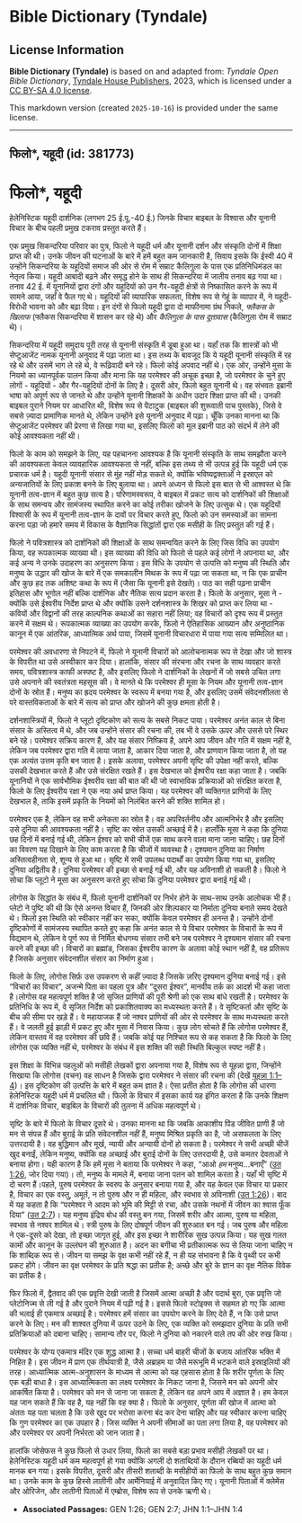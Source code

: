 # Bible Dictionary (Tyndale)

## License Information

**Bible Dictionary (Tyndale)** is based on and adapted from: _Tyndale Open Bible Dictionary_, [Tyndale House Publishers](https://tyndaleopenresources.com/), 2023, which is licensed under a [CC BY-SA 4.0 license](https://creativecommons.org/licenses/by-sa/4.0/legalcode.en).

This markdown version (created `2025-10-16`) is provided under the same license.



--------------------------------

## फिलो*, यहूदी (id: 381773)

फिलो\*, यहूदी
=============

हेलेनिस्टिक यहूदी दार्शनिक (लगभग 25 ई.पू.\-40 ई.) जिनके विचार बाइबल के विश्वास और यूनानी विचार के बीच पहली प्रमुख टकराव प्रस्तुत करते हैं।

एक प्रमुख सिकन्दरिया परिवार का पुत्र, फिलो ने यहूदी धर्म और यूनानी दर्शन और संस्कृति दोनों में शिक्षा प्राप्त की थी। उनके जीवन की घटनाओं के बारे में हमें बहुत कम जानकारी है, सिवाय इसके कि ईस्वी 40 में उन्होंने सिकन्दरिया के यहूदियों समाज की ओर से रोम में सम्राट कैलिगुला के पास एक प्रतिनिधिमंडल का नेतृत्व किया। यहूदी आबादी बढ़ने और समृद्ध होने के साथ ही सिकन्दरिया में जातीय तनाव बढ़ गया था। तनाव 42 ई. में यूनानियों द्वारा दंगों और यहूदियों को उन गैर\-यहूदी क्षेत्रों से निष्कासित करने के रूप में सामने आया, जहाँ वे फैल गए थे। यहूदियों की व्यापारिक सफलता, विशेष रूप से गेहूं के व्यापार में, ने यहूदी\-विरोधी भावना को और बढ़ा दिया। इन दंगों से फिलो यहूदी द्वारा दो माफीनामा ग्रंथ निकले, *फ्लैकस के खिलाफ* (फ्लैकस सिकन्दरिया में शासन कर रहे थे) और *कैलिगुला के पास दूतावास* (कैलिगुला रोम में सम्राट थे)।

सिकन्दरिया में यहूदी समुदाय पूरी तरह से यूनानी संस्कृति में डूबा हुआ था। यहाँ तक कि शास्त्रों को भी सेप्टुआजेंट नामक यूनानी अनुवाद में पढ़ा जाता था। इस तथ्य के बावजूद कि ये यहूदी यूनानी संस्कृति में रह रहे थे और उसमें भाग ले रहे थे, वे रूढ़िवादी बने रहे। फिलो कोई अपवाद नहीं थे। एक ओर, उन्होंने मुसा के नियमो का ध्यानपूर्वक पालन किया और माना कि यह परमेश्वर की अचूक इच्छा है, जो परमेश्वर के चुने हुए लोगों \- यहूदियों \- और गैर\-यहूदियों दोनों के लिए है। दूसरी ओर, फिलो बहुत यूनानी थे। वह संभवतः इब्रानी भाषा को अपूर्ण रूप से जानते थे और उन्होंने यूनानी शिक्षकों के अधीन उदार शिक्षा प्राप्त की थी। उनकी बाइबल पुराने नियम पर आधारित थी, विशेष रूप से पेंटाटुक (बाइबल की शुरूवाती पाच पुस्तके), जिसे वे सबसे ज़्यादा प्रामाणिक मानते थे, लेकिन उन्होंने इसे यूनानी अनुवाद में पढ़ा। चूँकि उनका मानना ​​था कि सेप्टुआजेंट परमेश्वर की प्रेरणा से लिखा गया था, इसलिए फिलो को मूल इब्रानी पाठ को संदर्भ में लेने की कोई आवश्यकता नहीं थी।

फिलो के काम को समझने के लिए, यह पहचानना आवश्यक है कि यूनानी संस्कृति के साथ समझौता करने की आवश्यकता केवल व्यावहारिक आवश्यकता से नहीं, बल्कि इस तथ्य से भी उत्पन्न हुई कि यहूदी धर्म एक प्रचारक धर्म है। यहूदी यूनानी संसार से मुंह नहीं मोड़ सकते थे, क्योंकि भविष्यद्वक्ताओं ने इस्राएल को अन्यजातियों के लिए प्रकाश बनने के लिए बुलाया था। अपने अध्यन से फिलो इस बात से भी आश्वस्त थे कि यूनानी तत्व\-ज्ञान में बहुत कुछ सत्य है। परिणामस्वरूप, वे बाइबल में प्रकट सत्य को दार्शनिकों की शिक्षाओं के साथ समन्वय और सामंजस्य स्थापित करने का कोई तरीका खोजने के लिए उत्सुक थे। एक यहूदियों विश्वासी के रूप में यूनानी तत्व\-ज्ञान के दावों पर विचार करते हुए, फिलो को उन समस्याओं का सामना करना पड़ा जो हमारे समय में विकास के वैज्ञानिक सिद्धांतों द्वारा एक मसीही के लिए प्रस्तुत की गई हैं।

फिलो ने पवित्रशास्त्र को दार्शनिकों की शिक्षाओं के साथ समन्वयित करने के लिए जिस विधि का उपयोग किया, वह रूपकात्मक व्याख्या थी। इस व्याख्या की विधि को फिलो से पहले कई लोगों ने अपनाया था, और कई अन्य ने उनके उदाहरण का अनुसरण किया। इस विधि के उपयोग से उत्पत्ति को मनुष्य की स्थिति और मनुष्य के उद्धार की खोज के बारे में एक समकालीन मिथक के रूप में पढ़ा जा सकता था, न कि एक प्राचीन और कुछ हद तक अशिष्ट कथा के रूप में (जैसा कि यूनानी इसे देखते)। पाठ का सही पढ़ना प्राचीन इतिहास और भूगोल नहीं बल्कि दार्शनिक और नैतिक सत्य प्रदान करता है। फिलो के अनुसार, मूसा ने \- क्योंकि उसे ईश्वरीय निर्देश प्राप्त थे और क्योंकि उसने दर्शनशास्त्र के शिखर को प्राप्त कर लिया था \- कवियों और विद्वानों की तरह काल्पनिक कथाओं का सहारा नहीं लिया; वह विचारों को दृश्य रूप में प्रस्तुत करने में सक्षम थे। रूपकात्मक व्याख्या का उपयोग करके, फिलो ने ऐतिहासिक आख्यान और अनुष्ठानिक कानून में एक आंतरिक, आध्यात्मिक अर्थ पाया, जिसमें यूनानी विचारधारा में पाया गया सत्य सम्मिलित था।

परमेश्वर की अवधारणा से निपटने में, फिलो ने यूनानी विचारों को आलोचनात्मक रूप से देखा और जो शास्त्र के विपरीत था उसे अस्वीकार कर दिया। हालांकि, संसार की संरचना और रचना के साथ व्यवहार करते समय, पवित्रशास्त्र काफी अस्पष्ट है, और इसलिए फिलो ने दार्शनिकों के लेखनों में जो सबसे उचित लगा उसे अपनाने की स्वतंत्रता महसूस की। वे मानते थे कि परमेश्वर ही मूसा के नियम और यूनानी तत्व\-ज्ञान दोनों के स्रोत हैं। मनुष्य का ह्रदय परमेश्वर के स्वरूप में बनया गया है, और इसलिए उसमें संवेदनशीलता से परे वास्तविकताओं के बारे में सत्य को प्राप्त और खोजने की कुछ क्षमता होती है।

दर्शनशास्त्रियों में, फिलो ने प्लूटो दृष्टिकोण को सत्य के सबसे निकट पाया। परमेश्वर अनंत काल से बिना संसार के अस्तित्व में थे, और जब उन्होंने संसार की रचना की, तब भी वे उसके ऊपर और उससे परे स्थिर बने रहे। परमेश्वर सक्रिय कारण हैं, और यह संसार निष्क्रिय है, अपने आप जीवन और गति में सक्षम नहीं है, लेकिन जब परमेश्वर द्वारा गति में लाया जाता है, आकार दिया जाता है, और प्राणवान किया जाता है, तो यह एक अत्यंत उत्तम कृति बन जाता है। इसके अलावा, परमेश्वर अपनी सृष्टि की उपेक्षा नहीं करते, बल्कि उसकी देखभाल करते हैं और उसे संरक्षित रखते हैं। इस देखभाल को ईश्वरीय रक्षा कहा जाता है। जबकि यूनानियों ने एक सार्वभौमिक ईश्वरीय रक्षा की बात की थी जो स्वाभाविक प्रक्रियाओं को संरक्षित करता है, फिलो के लिए ईश्वरीय रक्षा ने एक नया अर्थ प्राप्त किया। यह परमेश्वर की व्यक्तिगत प्राणियों के लिए देखभाल है, ताकि इसमें प्रकृति के नियमों को निलंबित करने की शक्ति शामिल हो।

परमेश्वर एक है, लेकिन वह सभी अनेकता का स्रोत है। वह अपरिवर्तनीय और आत्मनिर्भर है और इसलिए उसे दुनिया की आवश्यकता नहीं है। सृष्टि का स्रोत उसकी अच्छाई में है। हालाँकि मूसा ने कहा कि दुनिया छह दिनों में बनाई गई थी, लेकिन ईश्वर को सभी चीजें एक साथ करने वाला माना जाना चाहिए। छह दिनों का विवरण यह दिखाने के लिए काम करता है कि चीजों में व्यवस्था है। दृश्यमान दुनिया का निर्माण अस्तित्वहीनता से, शून्य से हुआ था। सृष्टि में सभी उपलब्ध पदार्थों का उपयोग किया गया था, इसलिए दुनिया अद्वितीय है। दुनिया परमेश्वर की इच्छा से बनाई गई थी, और यह अविनाशी हो सकती है। फिलो ने सोचा कि प्लूटो ने मूसा का अनुसरण करते हुए सोचा कि दुनिया परमेश्वर द्वारा बनाई गई थी।

लोगोस के सिद्धांत के संबंध में, फिलो यूनानी दार्शनिकों पर निर्भर होने के साथ\-साथ उनके आलोचक भी हैं। प्लेटो ने पुष्टि की थी कि ऐसे अनन्त विचार हैं, जिनकी ओर शिल्पकार या निर्माता दुनिया बनाते समय देखते थे। फिलो इस स्थिति को स्वीकार नहीं कर सका, क्योंकि केवल परमेश्‍वर ही अनन्त है। उन्होंने दोनों दृष्टिकोणों में सामंजस्य स्थापित करते हुए कहा कि अनंत काल से ये विचार परमेश्वर के विचारों के रूप में विद्यमान थे, लेकिन वे पूर्ण रूप से निर्मित बोधगम्य संसार तभी बने जब परमेश्वर ने दृश्यमान संसार की रचना करने की इच्छा की। विचारों का ब्रह्मांड, जिसका ईश्वरीय कारण के अलावा कोई स्थान नहीं है, वह प्रतिरूप है जिसके अनुसार संवेदनशील संसार का निर्माण हुआ।

फिलो के लिए, लोगोस सिर्फ़ उस उपकरण से कहीं ज़्यादा है जिसके ज़रिए दृश्यमान दुनिया बनाई गई। इसे “विचारों का विचार”, अजन्मे पिता का पहला पुत्र और “दूसरा ईश्वर”, मानवीय तर्क का आदर्श भी कहा जाता है।लोगोस वह महत्वपूर्ण शक्ति है जो सृजित प्राणियों की पूरी श्रेणी को एक साथ बांधे रखती है। परमेश्वर के प्रतिनिधि के रूप में, वे सृजित निर्देश को प्रकाशितवाक्य का मध्यस्थता करते हैं। वे सृष्टिकर्ता और सृष्टि के बीच की सीमा पर खड़े हैं। वे महायाजक हैं जो नश्वर प्राणियों की ओर से परमेश्वर के साथ मध्यस्थता करते हैं। वे जलती हुई झाड़ी में प्रकट हुए और मूसा में निवास किया। कुछ लोग सोचते हैं कि लोगोस परमेश्वर हैं, लेकिन वास्तव में वह परमेश्वर की छवि हैं। जबकि कोई यह निश्चित रूप से कह सकता है कि फिलो के लिए लोगोस एक व्यक्ति नहीं थे, परमेश्वर के संबंध में इस शक्ति की सही स्थिति बिल्कुल स्पष्ट नहीं है।

इस शिक्षा के विभिन्न पहलुओं को मसीही लेखकों द्वारा अपनाया गया है, विशेष रूप से यूहन्ना द्वारा, जिन्होंने सिखाया कि लोगोस (वचन) वह साधन है जिसके द्वारा परमेश्वर ने संसार की रचना की (देखें [यूहन्ना 1:1–4](https://ref.ly/John1:1-John1:4))। इस दृष्टिकोण की उत्पत्ति के बारे में बहुत कम ज्ञात है। ऐसा प्रतीत होता है कि लोगोस की धारणा हेलेनिस्टिक यहूदी धर्म में प्रचलित थी। फिलो के विचार में इसका कार्य यह इंगित करता है कि उनके शिक्षण में दार्शनिक विचार, बाइबिल के विचारों की तुलना में अधिक महत्वपूर्ण थे।

सृष्टि के बारे में फिलो के विचार दूसरे थे। उनका मानना ​​था कि जबकि आकाशीय पिंड जीवित प्राणी हैं जो मन से संपन्न हैं और बुराई के प्रति संवेदनशील नहीं हैं, मनुष्य मिश्रित प्रकृति का है, जो असफलता के लिए उत्तरदायी है। वह बुद्धिमान और मूर्ख, न्यायी और अन्यायी दोनों हो सकता है। परमेश्वर ने सभी अच्छी चीजें खुद बनाईं, लेकिन मनुष्य, क्योंकि वह अच्छाई और बुराई दोनों के लिए उत्तरदायी है, उसे कमतर देवताओं ने बनाया होगा। यही कारण है कि हमें मूसा ने बताया कि परमेश्वर ने कहा, “आओ *हम* मनुष्य...बनाएँ” ([उत 1:26](https://ref.ly/Gen1:26), जोर दिया गया)। तो, मनुष्य के मामले में, बनाया जाना पतन को शामिल करता है। यहाँ भी सृष्टि में दो चरण हैं।पहले, पुरुष परमेश्वर के स्वरुप के अनुसार बनाया गया है, और यह केवल एक विचार या प्रकार है, विचार का एक वस्तु, अमूर्त, न तो पुरुष और न ही महिला, और स्वभाव से अविनाशी ([उत 1:26](https://ref.ly/Gen1:26))। बाद में यह कहता है कि “परमेश्वर ने आदम को भूमि की मिट्टी से रचा, और उसके नथनों में जीवन का श्वास फूँक दिया” ([उत 2:7](https://ref.ly/Gen2:7))। यह मनुष्य इंद्रिय बोध की वस्तु बन गया, जिसमें शरीर और आत्मा, पुरुष या महिला, स्वभाव से नश्वर शामिल थे। स्त्री पुरुष के लिए दोषपूर्ण जीवन की शुरुआत बन गई। जब पुरुष और महिला ने एक\-दूसरे को देखा, तो इच्छा जागृत हुई, और इस इच्छा ने शारीरिक सुख उत्पन्न किया। यह सुख गलत कामों और कानून के उल्लंघन की शुरुआत है। अदन का बगीचा भी प्रतीकात्मक रूप से लिया जाना चाहिए न कि शाब्दिक रूप से। जीवन या समझ के वृक्ष कभी नहीं रहे हैं, न ही यह संभावना है कि वे पृथ्वी पर कभी प्रकट होंगे। जीवन का वृक्ष परमेश्वर के प्रति श्रद्धा का प्रतीक है; अच्छे और बुरे के ज्ञान का वृक्ष नैतिक विवेक का प्रतीक है।

फिर फिलो में, द्वैतवाद की एक प्रवृत्ति देखी जाती है जिसमें आत्मा अच्छी है और पदार्थ बुरा, एक प्रवृत्ति जो प्लेटोनिज्म से ली गई है और पुराने नियम में पढ़ी गई है। इससे फिलो स्टोइक्स से सहमत हो गए कि आत्मा की भलाई ही एकमात्र अच्छाई है। परमेश्वर हमें संसार का उपयोग करने के लिए देते हैं, न कि उसे प्राप्त करने के लिए। मन की शाश्वत दुनिया में ऊपर उठने के लिए, एक व्यक्ति को समझदार दुनिया के प्रति सभी प्रतिक्रियाओं को दबाना चाहिए। सामान्य तौर पर, फिलो ने दुनिया को नकारने वाले तप की ओर रुख किया।

परमेश्वर के योग्य एकमात्र मंदिर एक शुद्ध आत्मा है। सच्चा धर्म बाहरी चीजों के बजाय आंतरिक भक्ति में निहित है। इस जीवन में प्राण एक तीर्थयात्री है, जैसे अब्राहम या जैसे मरूभूमि में भटकने वाले इस्राइलियों की तरह। आध्यात्मिक आत्म\-अनुशासन के माध्यम से आत्मा को यह एहसास होता है कि शरीर पूर्णता के लिए एक बड़ी बाधा है। इस आध्यात्मिकता का लक्ष्य परमेश्वर के निकट जाना है, जिसने मन को अपनी ओर आकर्षित किया है। परमेश्वर को मन से जाना जा सकता है, लेकिन वह अपने आप में अज्ञात है। हम केवल यह जान सकते हैं कि वह है, यह नहीं कि वह क्या है। फिलो के अनुसार, पूर्णता की खोज में आत्मा को अंततः यह पता चलता है कि उसे खुद पर भरोसा करना बंद कर देना चाहिए और यह स्वीकार करना चाहिए कि गुण परमेश्वर का एक उपहार है। जिस व्यक्ति ने अपनी सीमाओं का पता लगा लिया है, वह परमेश्वर को और परमेश्वर पर अपनी निर्भरता को जान जाता है।

हालांकि जोसेफस ने कुछ फिलो से उधार लिया, फिलो का सबसे बड़ा प्रभाव मसीही लेखकों पर था। हेलेनिस्टिक यहूदी धर्म कम महत्वपूर्ण हो गया क्योंकि अगली दो शताब्दियों के दौरान रब्बियों का यहूदी धर्म मानक बन गया। इसके विपरीत, दूसरी और तीसरी शताब्दी के मसीहीयों का फिलो के साथ बहुत कुछ समान था। उनके काम के कुछ हिस्से लातीनी और आर्मेनियाई में अनुवादित किए गए। यूनानी पिताओं में क्लेमेंस और ओरिजेन, और लातीनी पिताओं में एम्ब्रोस, विशेष रूप से उनके ऋणी थे।

* **Associated Passages:** GEN 1:26; GEN 2:7; JHN 1:1–JHN 1:4

